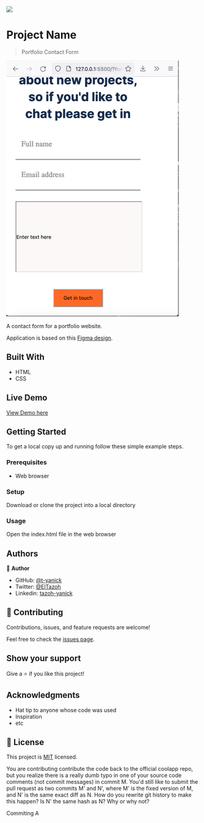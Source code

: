 

![](https://img.shields.io/badge/Microverse-blueviolet)

# Project Name

> Portfolio Contact Form

![screenshot](./media/png/screenshot.png)

A contact form for a portfolio website.

Application is based on this [Figma design](https://www.figma.com/file/t3EJUCAEViw3QasuJLPLVT/Microverse-Student-Potfolio-Templates-Main?node-id=1%3A1471).

## Built With

- HTML
- CSS

## Live Demo

[View Demo here](https://raw.githack.com/t-yanick/contact-form/contact-form-workplace/index.html)


## Getting Started

To get a local copy up and running follow these simple example steps.

### Prerequisites

- Web browser

### Setup

Download or clone the project into a local directory


### Usage

Open the index.html file in the web browser

## Authors

👤 **Author**

- GitHub: [@t-yanick](https://github.com/t-yanick)
- Twitter: [@ElTazoh](https://twitter.com/ElTazoh)
- Linkedin: [tazoh-yanick](https://linkedin.com/in/tazoh-yanick)


## 🤝 Contributing

Contributions, issues, and feature requests are welcome!

Feel free to check the [issues page](https://github.com/t-yanick/contact-form/issues).

## Show your support

Give a ⭐️ if you like this project!

## Acknowledgments

- Hat tip to anyone whose code was used
- Inspiration
- etc

## 📝 License

This project is [MIT](./MIT.md) licensed.


You are contributing contribute the code back to the official coolapp repo, but you realize there is a really dumb typo in one of your source code comments (not commit messages) in commit M. You'd still like to submit the pull request as two commits M' and N', where M' is the fixed version of M, and N' is the same exact diff as N. How do you rewrite git history to make this happen?
Is N' the same hash as N? Why or why not?

Commiting A